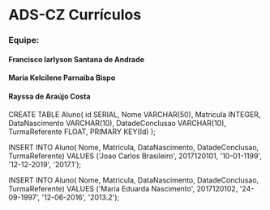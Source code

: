 # ADS-CZ Currículos


### Equipe:
#### Francisco Iarlyson Santana de Andrade
#### Maria Kelcilene Parnaiba Bispo
#### Rayssa de Araújo Costa

CREATE TABLE Aluno(
	id SERIAL,
	Nome VARCHAR(50),
	Matricula INTEGER,
	DataNascimento VARCHAR(10),
	DatadeConclusao VARCHAR(10),
	TurmaReferente FLOAT,
	PRIMARY KEY(Id)
);



INSERT INTO Aluno( Nome, Matricula, DataNascimento, DatadeConclusao, TurmaReferente) VALUES ('Joao Carlos Brasileiro', 2017120101, '10-01-1199', '12-12-2019', '2017.1');

INSERT INTO Aluno( Nome, Matricula, DataNascimento, DatadeConclusao, TurmaReferente) VALUES ('Maria Eduarda Nascimento', 2017120102, '24-09-1997', '12-06-2016', '2013.2');
